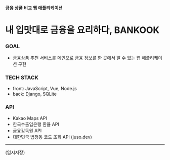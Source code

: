 ####  금융 상품 비교 웹 애플리케이션
# 내 입맛대로 금융을 요리하다, BANKOOK

### GOAL
- 금융상품 추천 서비스를 메인으로 금융 정보를 한 곳에서 알 수 있는 웹 애플리케이션 구현

### TECH STACK
- front: JavaScript, Vue, Node.js
- back: Django, SQLite

### API
* Kakao Maps API
* 한국수출입은행 환율 API
* 금융감독원 API
* 대한민국 법정동 코드 조회 API (juso.dev)

---

(임시저장)